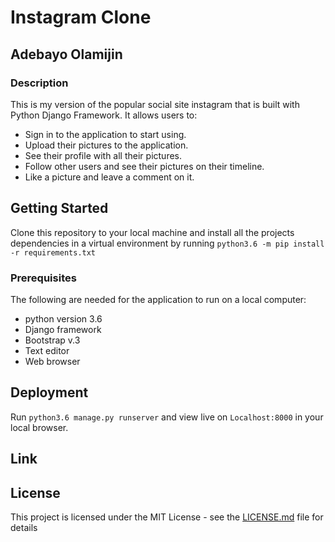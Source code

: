 # Instagram Clone

## Adebayo Olamijin

### Description
This is my version of the popular social site instagram that is built with Python Django Framework.
It allows users to:
* Sign in to the application to start using.
* Upload their pictures to the application.
* See their profile with all their pictures.
* Follow other users and see their pictures on their timeline.
* Like a picture and leave a comment on it.

## Getting Started
Clone this repository to your local machine and install all the projects dependencies in a virtual environment by running ``python3.6 -m pip install -r requirements.txt``

### Prerequisites
The following are needed for the application to run on a local computer:
* python version 3.6
* Django framework
* Bootstrap v.3
* Text editor 
* Web browser



## Deployment

Run ``python3.6 manage.py runserver`` and view live on ``Localhost:8000`` in your local browser.

## Link

## License

This project is licensed under the MIT License - see the [LICENSE.md](LICENSE.md) file for details
